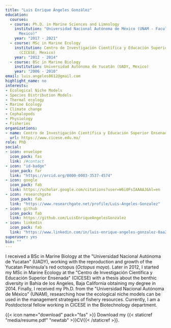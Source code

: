 ```yaml
---
title: "Luis Enrique Ángeles González"
education:
  courses:
  - course: Ph.D. in Marine Sciences and Limnology
    institution: "Universidad Nacional Autónoma de México (UNAM - Facultad de Ciencias,
      Mexico)"
    year: "2017 - 2021"
  - course: MSc in Marine Ecology
    institution: Centro de Investigación Científica y Educación Superior Ensenada
      (CICESE, Mexico)
    year: "2012 - 2014"
  - course: BSc in Marine Biology
    institution: Universidad Autónoma de Yucatán (UADY, Mexico)
    year: "2006 - 2010"
email: luis.angeles0612@gmail.com
highlight_name: no
interests:
- Ecological Niche Models
- Species Distribution Models
- Thermal ecology
- Marine Ecology
- Climate change
- Cephalopods
- Physiology
- Fisheries
organizations:
- name: Centro de Investigación Científica y Educación Superior Ensenada (CICESE)
  url: https://www.cicese.edu.mx/
role: PhD
social:
- icon: envelope
  icon_pack: fas
  link: /#contact
- icon: "id-badge"
  icon_pack: far
  link: "https://orcid.org/0000-0003-3537-4574"
- icon: google
  icon_pack: fab
  link: https://scholar.google.com/citations?user=W6i0FsIAAAAJ&hl=en
- icon: researchgate
  icon_pack: fab
  link: "https://www.researchgate.net/profile/Luis-Angeles-Gonzalez"
- icon: github
  icon_pack: fab
  link: https://github.com/LuisEnriqueAngelesGonzalez
- icon: linkedin
  icon_pack: fab
  link: "https://www.linkedin.com/in/luis-enrique-angeles-gonzalez-0aa2211b6/?originalSubdomain=mx"
superuser: yes
bio: ""
---
```


I received a BSc in Marine Biology at the "Universidad Nacional Autónoma de Yucatan" (UADY), working with the reproduction and growth of the Yucatan Peninsula's red octopus (*Octopus maya*). Later in 2012, I started my MSc in Marine Ecology at the "Centro de Investigación Científica y Educación Superior Ensenada" (CICESE) with a thesis about the benthic diversity in Bahia de los Angeles, Baja California obtaining my degree in 2014. Finally, I received my Ph.D. from the "Universidad Nacional Autónoma de México" (UNAM), researching how the ecological niche models can be used in the management strategies of fishery resources. Currently,  I am a Postdoctoral fellow working in CICESE in the Biotechnology department. 

{{< icon name="download" pack="fas" >}} Download my {{< staticref "media/resume.pdf" "newtab" >}}CV{{< /staticref >}}.

